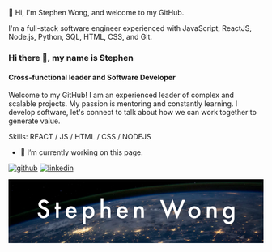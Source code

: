 
👋 Hi, I'm Stephen Wong, and welcome to my GitHub.

I'm a full-stack software engineer experienced with JavaScript, ReactJS, Node.js, Python, SQL, HTML, CSS, and Git.

### Hi there 👋, my name is Stephen
#### Cross-functional leader and Software Developer
Welcome to my GitHub! I am an experienced leader of complex and scalable projects. My passion is mentoring and constantly learning. I develop software, let's connect to talk about how we can work together to generate value.

Skills: REACT / JS / HTML / CSS / NODEJS 

- 🔭 I’m currently working on this page. 

[<img src='https://cdn.jsdelivr.net/npm/simple-icons@3.0.1/icons/github.svg' alt='github' height='40'>](https://github.com/wongstephen)  [<img src='https://cdn.jsdelivr.net/npm/simple-icons@3.0.1/icons/linkedin.svg' alt='linkedin' height='40'>](https://www.linkedin.com/in/wongs/)  

<img src="git_hero.jpg">
